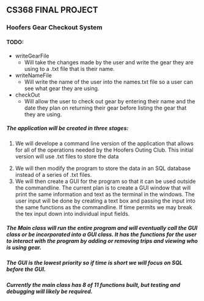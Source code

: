 ## CS368 FINAL PROJECT
### Hoofers Gear Checkout System
#### TODO:
 - writeGearFile
    * Will take the changes made by the user and write the gear they are using to a .txt file that is their name.
 - writeNameFile
    * Will write the name of the user into the names.txt file so a user can see what gear they are using.
 - checkOut
    * Will allow the user to check out gear by entering their name and the date they plan on returning their gear before listing the gear that they are using.
##### The application will be created in three stages:
1) We will develope a command line version of the application that allows for all of the operations needed by the Hoofers Outing Club. This initial version will use .txt files to store the data
2. We will then modify the program to store the data in an SQL database instead of a series of .txt files.
3. We will then create a GUI for the program so that it can be used outside the commandline. The current plan is to create a GUI window that will print the same information and text as the terminal in the windows. The user input will be done by creating a text box and passing the input into the same functions as the commandline. If time permits we may break the tex input down into individual input fields.
##### The Main class will run the entire program and will eventually call the GUI class or be incorporated into a GUI class. It has the functions for the user to interact with the program by adding or removing trips and viewing who is using gear.
##### The GUI is the lowest priority so if time is short we will focus on SQL before the GUI.
##### Currently the main class has 8 of 11 functions built, but testing and debugging will likely be required.

